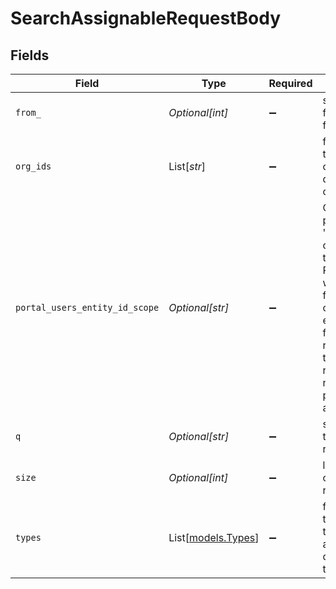 # SearchAssignableRequestBody


## Fields

| Field                                                                                                                                                                                                      | Type                                                                                                                                                                                                       | Required                                                                                                                                                                                                   | Description                                                                                                                                                                                                |
| ---------------------------------------------------------------------------------------------------------------------------------------------------------------------------------------------------------- | ---------------------------------------------------------------------------------------------------------------------------------------------------------------------------------------------------------- | ---------------------------------------------------------------------------------------------------------------------------------------------------------------------------------------------------------- | ---------------------------------------------------------------------------------------------------------------------------------------------------------------------------------------------------------- |
| `from_`                                                                                                                                                                                                    | *Optional[int]*                                                                                                                                                                                            | :heavy_minus_sign:                                                                                                                                                                                         | start results from an offset for pagination                                                                                                                                                                |
| `org_ids`                                                                                                                                                                                                  | List[*str*]                                                                                                                                                                                                | :heavy_minus_sign:                                                                                                                                                                                         | filter results to specific organizations. defaults to all orgs                                                                                                                                             |
| `portal_users_entity_id_scope`                                                                                                                                                                             | *Optional[str]*                                                                                                                                                                                            | :heavy_minus_sign:                                                                                                                                                                                         | Optional parameter if 'types' contains 'ecp' type user. Portal Users will only be fetched in the context of an entity, fetching the related ones through relations and not returning placeholders anymore. |
| `q`                                                                                                                                                                                                        | *Optional[str]*                                                                                                                                                                                            | :heavy_minus_sign:                                                                                                                                                                                         | search query to filter results                                                                                                                                                                             |
| `size`                                                                                                                                                                                                     | *Optional[int]*                                                                                                                                                                                            | :heavy_minus_sign:                                                                                                                                                                                         | limit number of results to return                                                                                                                                                                          |
| `types`                                                                                                                                                                                                    | List[[models.Types](../models/types.md)]                                                                                                                                                                   | :heavy_minus_sign:                                                                                                                                                                                         | filter results to specific types of assignables. defaults to all types                                                                                                                                     |
